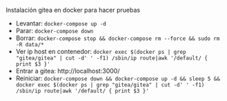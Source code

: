 Instalación gitea en docker para hacer pruebas

* Levantar: `docker-compose up -d`
* Parar: `docker-compose down`
* Borrar: `docker-compose stop && docker-compose rm --force && sudo rm -R data/*`
* Ver ip host en contenedor: `docker exec $(docker ps | grep "gitea/gitea" | cut -d' ' -f1) /sbin/ip route|awk '/default/ { print $3 }'`
* Entrar a gitea: http://localhost:3000/
* Reiniciar: `docker-compose down && docker-compose up -d && sleep 5 && docker exec $(docker ps | grep "gitea/gitea" | cut -d' ' -f1) /sbin/ip route|awk '/default/ { print $3 }'`

